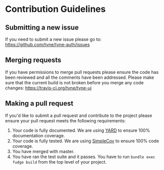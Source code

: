 # Contribution Guidelines

## Submitting a new issue

If you need to submit a new issue please go to: https://github.com/tyne/tyne-auth/issues

## Merging requests

If you have permissions to merge pull requests please ensure the code has been reviewed and all the comments have been addressed.
Please make sure that the current build is not broken before you merge any code changes: https://travis-ci.org/tyne/tyne-ui

## Making a pull request

If you'd like to submit a pull request and contribute to the project please ensure your pull request meets the following requirements:

1. Your code is fully documented. We are using [YARD](http://yardoc.org/) to ensure 100% documentation coverage.
2. Your code is fully tested. We are using [SimpleCov](https://github.com/colszowka/simplecov) to ensure 100% code coverage.
3. You have merged with master.
4. You have ran the test suite and it passes. You have to run ```bundle exec fudge build``` from the top level of your project.
